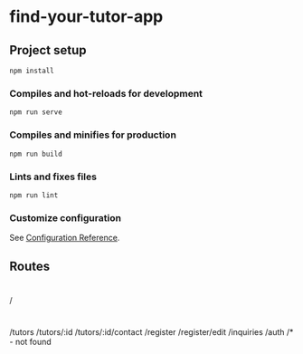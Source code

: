 # find-your-tutor-app

## Project setup
```
npm install
```

### Compiles and hot-reloads for development
```
npm run serve
```

### Compiles and minifies for production
```
npm run build
```

### Lints and fixes files
```
npm run lint
```

### Customize configuration
See [Configuration Reference](https://cli.vuejs.org/config/).

## Routes
#
/
#
/tutors
/tutors/:id
/tutors/:id/contact
/register
/register/edit
/inquiries
/auth
/* - not found
